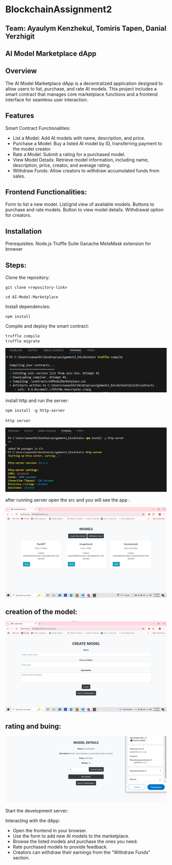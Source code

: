 # BlockchainAssignment2
## Team: Ayaulym Kenzhekul, Tomiris Tapen, Danial Yerzhigit
## AI Model Marketplace dApp
## Overview
The AI Model Marketplace dApp is a decentralized application designed to allow users to list, purchase, and rate AI models. This project includes a smart contract that manages core marketplace functions and a frontend interface for seamless user interaction.

## Features

Smart Contract Functionalities:

- List a Model: Add AI models with name, description, and price.
- Purchase a Model: Buy a listed AI model by ID, transferring payment to the model creator.
- Rate a Model: Submit a rating for a purchased model.
- View Model Details: Retrieve model information, including name, description, price, creator, and average rating.
- Withdraw Funds: Allow creators to withdraw accumulated funds from sales.

## Frontend Functionalities:
Form to list a new model.
List/grid view of available models.
Buttons to purchase and rate models.
Button to view model details.
Withdrawal option for creators.

## Installation
Prerequisites:
Node.js
Truffle Suite
Ganache
MetaMask extension for browser

## Steps:
Clone the repository:
``` 
git clone <repository-link>
```
```
cd AI-Model-Marketplace
```
Install dependencies:
```
npm install
```
Compile and deploy the smart contract:

```
truffle compile
truffle migrate
```
![http](images/image.png)

install http and run the server:
```
npm install -g http-server

http server
```
![http](images/image2.jpg)

after running server open the src and you will see the app :

![http](images/image3.png)

## creation of the model:
![http](images/image4.png)

## rating and buing:

![http](images/image6.png)

Start the development server:

Interacting with the dApp:
- Open the frontend in your browser.
- Use the form to add new AI models to the marketplace.
- Browse the listed models and purchase the ones you need.
- Rate purchased models to provide feedback.
- Creators can withdraw their earnings from the "Withdraw Funds" section.
